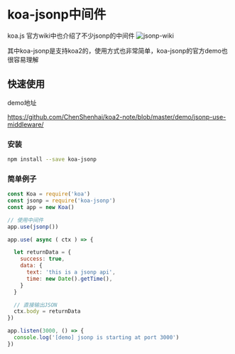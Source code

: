 # koa-jsonp中间件

koa.js 官方wiki中也介绍了不少jsonp的中间件 ![jsonp-wiki](https://chenshenhai.github.io/koa2-note/note/images/jsonp-wiki.png)

其中koa-jsonp是支持koa2的，使用方式也非常简单，koa-jsonp的官方demo也很容易理解

## 快速使用

demo地址

https://github.com/ChenShenhai/koa2-note/blob/master/demo/jsonp-use-middleware/

### 安装

```sh
npm install --save koa-jsonp
```

### 简单例子

```js
const Koa = require('koa')
const jsonp = require('koa-jsonp')
const app = new Koa()

// 使用中间件
app.use(jsonp())

app.use( async ( ctx ) => {

  let returnData = {
    success: true,
    data: {
      text: 'this is a jsonp api',
      time: new Date().getTime(),
    }
  }

  // 直接输出JSON
  ctx.body = returnData
})

app.listen(3000, () => {
  console.log('[demo] jsonp is starting at port 3000')
})
```